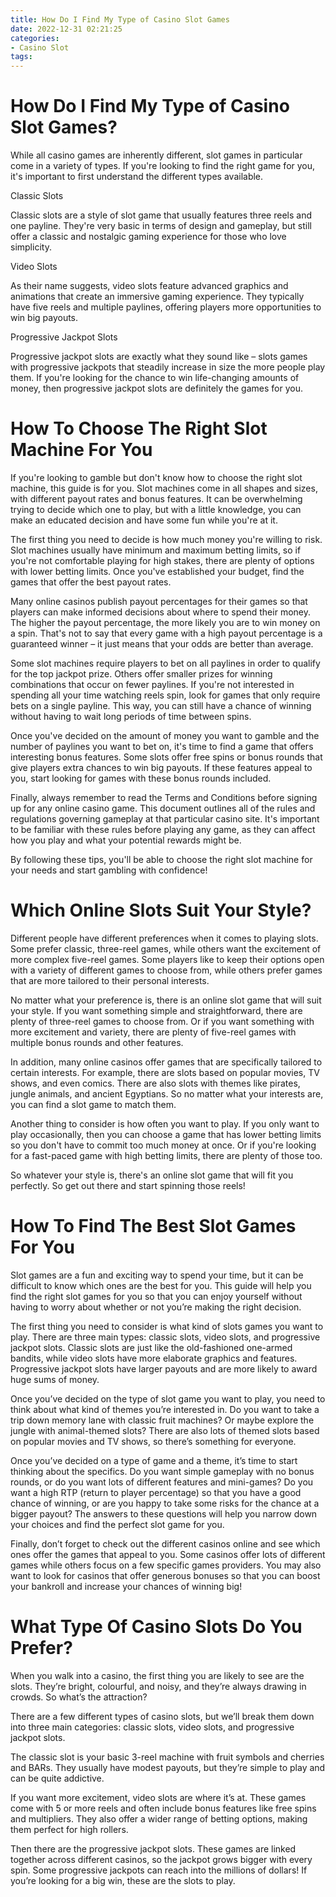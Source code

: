 ```yaml
---
title: How Do I Find My Type of Casino Slot Games
date: 2022-12-31 02:21:25
categories:
- Casino Slot
tags:
---
```



#  How Do I Find My Type of Casino Slot Games?

While all casino games are inherently different, slot games in particular come in a variety of types. If you're looking to find the right game for you, it's important to first understand the different types available.

 Classic Slots

Classic slots are a style of slot game that usually features three reels and one payline. They're very basic in terms of design and gameplay, but still offer a classic and nostalgic gaming experience for those who love simplicity.

Video Slots

As their name suggests, video slots feature advanced graphics and animations that create an immersive gaming experience. They typically have five reels and multiple paylines, offering players more opportunities to win big payouts.

Progressive Jackpot Slots

Progressive jackpot slots are exactly what they sound like – slots games with progressive jackpots that steadily increase in size the more people play them. If you're looking for the chance to win life-changing amounts of money, then progressive jackpot slots are definitely the games for you.

#  How To Choose The Right Slot Machine For You

If you're looking to gamble but don't know how to choose the right slot machine, this guide is for you. Slot machines come in all shapes and sizes, with different payout rates and bonus features. It can be overwhelming trying to decide which one to play, but with a little knowledge, you can make an educated decision and have some fun while you're at it.

The first thing you need to decide is how much money you're willing to risk. Slot machines usually have minimum and maximum betting limits, so if you're not comfortable playing for high stakes, there are plenty of options with lower betting limits. Once you've established your budget, find the games that offer the best payout rates.

Many online casinos publish payout percentages for their games so that players can make informed decisions about where to spend their money. The higher the payout percentage, the more likely you are to win money on a spin. That's not to say that every game with a high payout percentage is a guaranteed winner – it just means that your odds are better than average.

Some slot machines require players to bet on all paylines in order to qualify for the top jackpot prize. Others offer smaller prizes for winning combinations that occur on fewer paylines. If you're not interested in spending all your time watching reels spin, look for games that only require bets on a single payline. This way, you can still have a chance of winning without having to wait long periods of time between spins.

Once you've decided on the amount of money you want to gamble and the number of paylines you want to bet on, it's time to find a game that offers interesting bonus features. Some slots offer free spins or bonus rounds that give players extra chances to win big payouts. If these features appeal to you, start looking for games with these bonus rounds included.

Finally, always remember to read the Terms and Conditions before signing up for any online casino game. This document outlines all of the rules and regulations governing gameplay at that particular casino site. It's important to be familiar with these rules before playing any game, as they can affect how you play and what your potential rewards might be.

By following these tips, you'll be able to choose the right slot machine for your needs and start gambling with confidence!

#  Which Online Slots Suit Your Style?

Different people have different preferences when it comes to playing slots. Some prefer classic, three-reel games, while others want the excitement of more complex five-reel games. Some players like to keep their options open with a variety of different games to choose from, while others prefer games that are more tailored to their personal interests.

No matter what your preference is, there is an online slot game that will suit your style. If you want something simple and straightforward, there are plenty of three-reel games to choose from. Or if you want something with more excitement and variety, there are plenty of five-reel games with multiple bonus rounds and other features.

In addition, many online casinos offer games that are specifically tailored to certain interests. For example, there are slots based on popular movies, TV shows, and even comics. There are also slots with themes like pirates, jungle animals, and ancient Egyptians. So no matter what your interests are, you can find a slot game to match them.

Another thing to consider is how often you want to play. If you only want to play occasionally, then you can choose a game that has lower betting limits so you don't have to commit too much money at once. Or if you're looking for a fast-paced game with high betting limits, there are plenty of those too.

So whatever your style is, there's an online slot game that will fit you perfectly. So get out there and start spinning those reels!

#  How To Find The Best Slot Games For You

Slot games are a fun and exciting way to spend your time, but it can be difficult to know which ones are the best for you. This guide will help you find the right slot games for you so that you can enjoy yourself without having to worry about whether or not you’re making the right decision.

The first thing you need to consider is what kind of slots games you want to play. There are three main types: classic slots, video slots, and progressive jackpot slots. Classic slots are just like the old-fashioned one-armed bandits, while video slots have more elaborate graphics and features. Progressive jackpot slots have larger payouts and are more likely to award huge sums of money.

Once you’ve decided on the type of slot game you want to play, you need to think about what kind of themes you’re interested in. Do you want to take a trip down memory lane with classic fruit machines? Or maybe explore the jungle with animal-themed slots? There are also lots of themed slots based on popular movies and TV shows, so there’s something for everyone.

Once you’ve decided on a type of game and a theme, it’s time to start thinking about the specifics. Do you want simple gameplay with no bonus rounds, or do you want lots of different features and mini-games? Do you want a high RTP (return to player percentage) so that you have a good chance of winning, or are you happy to take some risks for the chance at a bigger payout? The answers to these questions will help you narrow down your choices and find the perfect slot game for you.

Finally, don’t forget to check out the different casinos online and see which ones offer the games that appeal to you. Some casinos offer lots of different games while others focus on a few specific games providers. You may also want to look for casinos that offer generous bonuses so that you can boost your bankroll and increase your chances of winning big!

#  What Type Of Casino Slots Do You Prefer?

When you walk into a casino, the first thing you are likely to see are the slots. They’re bright, colourful, and noisy, and they’re always drawing in crowds. So what’s the attraction?

There are a few different types of casino slots, but we’ll break them down into three main categories: classic slots, video slots, and progressive jackpot slots.

The classic slot is your basic 3-reel machine with fruit symbols and cherries and BARs. They usually have modest payouts, but they’re simple to play and can be quite addictive.

If you want more excitement, video slots are where it’s at. These games come with 5 or more reels and often include bonus features like free spins and multipliers. They also offer a wider range of betting options, making them perfect for high rollers.

Then there are the progressive jackpot slots. These games are linked together across different casinos, so the jackpot grows bigger with every spin. Some progressive jackpots can reach into the millions of dollars! If you’re looking for a big win, these are the slots to play.